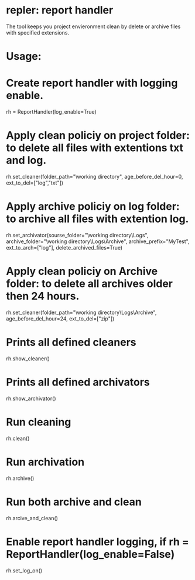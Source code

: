 # repler: report handler

The tool keeps you project envieronment clean by delete or archive files with specified extensions.

# Usage:

# Create report handler with logging enable.
rh = ReportHandler(log_enable=True)

# Apply clean policiy on project folder: to delete all files with extentions txt and log.
rh.set_cleaner(folder_path="\working directory",
               age_before_del_hour=0,
               ext_to_del=["log","txt"])

# Apply archive policiy on log folder: to archive all files with extention log.
rh.set_archivator(sourse_folder="\working directory\Logs",
                  archive_folder="\working directory\Logs\Archive",
                  archive_prefix="MyTest",
                  ext_to_arch=["log"],
                  delete_archived_files=True)

# Apply clean policiy on Archive folder: to delete all archives older then 24 hours.
rh.set_cleaner(folder_path="\working directory\Logs\Archive",
               age_before_del_hour=24,
               ext_to_del=["zip"])

# Prints all defined cleaners
rh.show_cleaner()

# Prints all defined archivators
rh.show_archivator()

# Run cleaning
rh.clean()

# Run archivation
rh.archive()

# Run both archive and clean
rh.arcive_and_clean()

# Enable report handler logging, if rh = ReportHandler(log_enable=False) 
rh.set_log_on()


